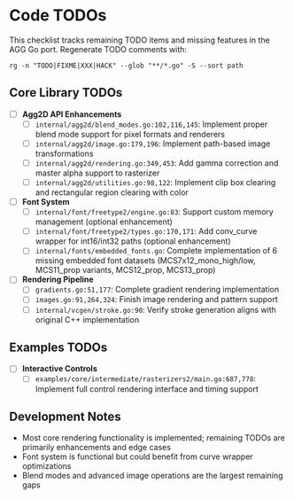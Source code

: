 # Code TODOs

This checklist tracks remaining TODO items and missing features in the AGG Go port. Regenerate TODO comments with:

`rg -n "TODO|FIXME|XXX|HACK" --glob "**/*.go" -S --sort path`

## Core Library TODOs

- [ ] **Agg2D API Enhancements**
  - [ ] `internal/agg2d/blend_modes.go:102,116,145`: Implement proper blend mode support for pixel formats and renderers
  - [ ] `internal/agg2d/image.go:179,196`: Implement path-based image transformations
  - [ ] `internal/agg2d/rendering.go:349,453`: Add gamma correction and master alpha support to rasterizer
  - [ ] `internal/agg2d/utilities.go:98,122`: Implement clip box clearing and rectangular region clearing with color

- [ ] **Font System**
  - [ ] `internal/font/freetype2/engine.go:83`: Support custom memory management (optional enhancement)
  - [ ] `internal/font/freetype2/types.go:170,171`: Add conv_curve wrapper for int16/int32 paths (optional enhancement)
  - [ ] `internal/fonts/embedded_fonts.go`: Complete implementation of 6 missing embedded font datasets (MCS7x12_mono_high/low, MCS11_prop variants, MCS12_prop, MCS13_prop)

- [ ] **Rendering Pipeline**
  - [ ] `gradients.go:51,177`: Complete gradient rendering implementation
  - [ ] `images.go:91,264,324`: Finish image rendering and pattern support
  - [ ] `internal/vcgen/stroke.go:90`: Verify stroke generation aligns with original C++ implementation

## Examples TODOs

- [ ] **Interactive Controls**
  - [ ] `examples/core/intermediate/rasterizers2/main.go:687,778`: Implement full control rendering interface and timing support

## Development Notes

- Most core rendering functionality is implemented; remaining TODOs are primarily enhancements and edge cases
- Font system is functional but could benefit from curve wrapper optimizations
- Blend modes and advanced image operations are the largest remaining gaps
